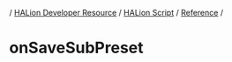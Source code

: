 / [HALion Developer Resource](../..//HALion-Developer-Resource.md) / [HALion Script](./HALion-Script.md) / [Reference](./Reference.md) /

# onSaveSubPreset
